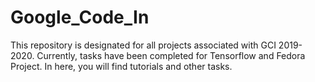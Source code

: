 # Google_Code_In
This repository is designated for all projects associated with GCI 2019-2020.
Currently, tasks have been completed for Tensorflow and Fedora Project.
In here, you will find tutorials and other tasks.
